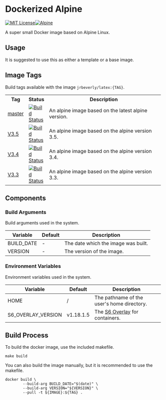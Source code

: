 # Dockerized Alpine
[![MIT License][license-badge]][license][![Alpine][alpine-badge]][alpine]

A super small Docker image based on Alpine Linux. 

## Usage

It is suggested to use this as either a template or a base image.

## Image Tags

Build tags available with the image `jrbeverly/latex:{TAG}`.

<table>
  <tr>
    <th width="7%">Tag</th>
    <th width="10%">Status</th> 
    <th>Description</th>
  </tr>
  <tr>
    <td><a href="/../tree/master">master</a></td>
    <td><a href="/../commits/master"><img alt="Build Status" src="/../badges/master/build.svg"/></a></td>
    <td>An alpine image based on the latest alpine version.</td>
  </tr>
  <tr>
    <td><a href="/../tree/V3.5">V3.5</a></td>
    <td><a href="/../commits/V3.5"><img alt="Build Status" src="/../badges/V3.5/build.svg"/></a></td>
    <td>An alpine image based on the alpine version 3.5.</td>
  </tr>
  <tr>
    <td><a href="/../tree/V3.4">V3.4</a></td>
    <td><a href="/../commits/V3.4"><img alt="Build Status" src="/../badges/V3.4/build.svg"/></a></td>
    <td>An alpine image based on the alpine version 3.4.</td> 
  </tr>
  <tr>
    <td><a href="/../tree/V3.3">V3.3</a></td>
    <td><a href="/../commits/V3.3"><img alt="Build Status" src="/../badges/V3.3/build.svg"/></a></td>
    <td>An alpine image based on the alpine version 3.3.</td> 
  </tr>
</table>

## Components
### Build Arguments

Build arguments used in the system.

| Variable | Default | Description |
| -------- | ------- |------------ |
| BUILD_DATE | - | The date which the image was built. |
| VERSION | - | The version of the image. |

### Environment Variables

Environment variables used in the system.

| Variable | Default | Description |
| -------- | ------- |------------ |
| HOME | / | The pathname of the user's home directory. |
| S6_OVERLAY_VERSION | v1.18.1.5 | The [S6 Overlay](https://github.com/just-containers/s6-overlay/releases) for containers. |

## Build Process

To build the docker image, use the included makefile.

```
make build
```

You can also build the image manually, but it is recommended to use the makefile.

```
docker build \
		--build-arg BUILD_DATE="$(date)" \
		--build-arg VERSION="${VERSION}" \
		--pull -t ${IMAGE}:${TAG} .
```

[license-badge]: https://img.shields.io/badge/license-MIT-blue.svg?maxAge=2592000
[license]: /../blob/master/LICENSE
[alpine-badge]: https://img.shields.io/badge/alpine-3.5-green.svg?maxAge=2592000
[alpine]: https://alpinelinux.org/posts/Alpine-3.5.0-released.html